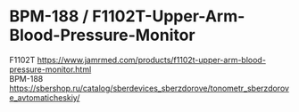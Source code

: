 # BPM-188 / F1102T-Upper-Arm-Blood-Pressure-Monitor
F1102T https://www.jamrmed.com/products/f1102t-upper-arm-blood-pressure-monitor.html  
BPM-188 https://sbershop.ru/catalog/sberdevices_sberzdorove/tonometr_sberzdorove_avtomaticheskiy/
